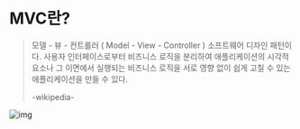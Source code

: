 # MVC란?

> 모델 - 뷰 - 컨트롤러 ( Model - View - Controller ) 소프트웨어 디자인 패턴이다. 사용자 인터페이스로부터 비즈니스 로직을 분리하여 애플리케이션의 시각적 요소나 그 이면에서 실행되는 비즈니스 로직을 서로 영향 없이 쉽게 고칠 수 있는 애플리케이션을 만들 수 있다.
>
>  -wikipedia-

![img](https://media.vlpt.us/images/ljinsk3/post/3bd5b520-3cab-4234-b658-bad9e68bd6ee/600px-Router-MVC-DB.svg.png)